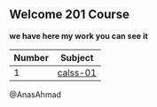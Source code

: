 ## Welcome 201 Course
**we have here my work you can see it**

|Number|Subject|
|-----|------|
|1|[calss-01](https://anasahmad96.github.io/ReadingNote201Course/class-01)
@AnasAhmad
